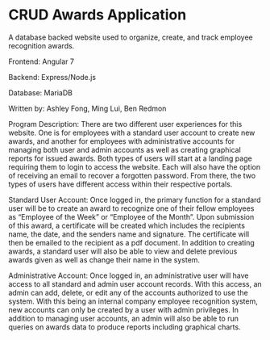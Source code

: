 # CRUD Awards Application
A database backed website used to organize, create, and track employee recognition awards.

Frontend: Angular 7

Backend: Express/Node.js

Database: MariaDB

Written by: Ashley Fong, Ming Lui, Ben Redmon

Program Description: There are two different user experiences for this website. One is for employees with a standard user
account to create new awards, and another for employees with administrative accounts for managing
both user and admin accounts as well as creating graphical reports for issued awards. Both types of
users will start at a landing page requiring them to login to access the website. Each will also have the
option of receiving an email to recover a forgotten password. From there, the two types of users have
different access within their respective portals.

Standard User Account: Once logged in, the primary function for a standard user will be to create an award to recognize one of
their fellow employees as “Employee of the Week” or “Employee of the Month”. Upon submission of
this award, a certificate will be created which includes the recipients name, the date, and the senders
name and signature. The certificate will then be emailed to the recipient as a pdf document. In addition
to creating awards, a standard user will also be able to view and delete previous awards given as well
as change their name in the system.

Administrative Account: Once logged in, an administrative user will have access to all standard and admin user account
records. With this access, an admin can add, delete, or edit any of the accounts authorized to use the
system. With this being an internal company employee recognition system, new accounts can only be
created by a user with admin privileges. In addition to managing user accounts, an admin will also be
able to run queries on awards data to produce reports including graphical charts.
